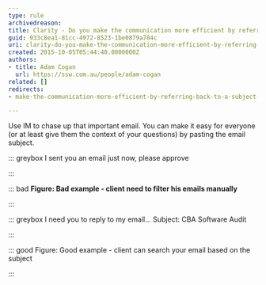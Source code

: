 ```yaml
---
type: rule
archivedreason: 
title: Clarity - Do you make the communication more efficient by referring back to a subject of an email?
guid: 933c8ea1-81cc-4972-8523-1be0879a784c
uri: clarity-do-you-make-the-communication-more-efficient-by-referring-back-to-a-subject-of-an-email
created: 2015-10-05T05:44:40.0000000Z
authors:
- title: Adam Cogan
  url: https://ssw.com.au/people/adam-cogan
related: []
redirects:
- make-the-communication-more-efficient-by-referring-back-to-a-subject-of-an-email

---
```


Use IM to chase up that important email. You can make it easy for everyone (or at least give them the context of your questions) by pasting the email subject. 

::: greybox
I sent you an email just now, please approve

:::


::: bad
 **Figure: Bad example - client need to filter his emails manually** 

:::

::: greybox
I need you to reply to my email... Subject: CBA Software Audit 

:::

::: good
Figure: Good example - client can search your email based on the subject 

:::


<!--endintro-->
